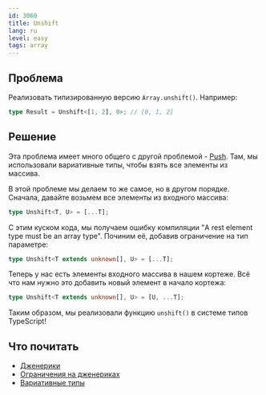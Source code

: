 ```yaml
---
id: 3060
title: Unshift
lang: ru
level: easy
tags: array
---
```


## Проблема

Реализовать типизированную версию `Array.unshift()`.
Например:

```typescript
type Result = Unshift<[1, 2], 0>; // [0, 1, 2]
```

## Решение

Эта проблема имеет много общего с другой проблемой - [Push](./easy-push.md).
Там, мы использовали вариативные типы, чтобы взять все элементы из массива.

В этой проблеме мы делаем то же самое, но в другом порядке.
Сначала, давайте возьмем все элементы из входного массива:

```typescript
type Unshift<T, U> = [...T];
```

С этим куском кода, мы получаем ошибку компиляции "A rest element type must be an array type".
Починим её, добавив ограничение на тип параметре:

```typescript
type Unshift<T extends unknown[], U> = [...T];
```

Теперь у нас есть элементы входного массива в нашем кортеже.
Всё что нам нужно это добавить новый элемент в начало кортежа:

```typescript
type Unshift<T extends unknown[], U> = [U, ...T];
```

Таким образом, мы реализовали функцию `unshift()` в системе типов TypeScript!

## Что почитать

- [Дженерики](https://www.typescriptlang.org/docs/handbook/2/generics.html)
- [Ограничения на дженериках](https://www.typescriptlang.org/docs/handbook/2/generics.html#generic-constraints)
- [Вариативные типы](https://www.typescriptlang.org/docs/handbook/release-notes/typescript-4-0.html#variadic-tuple-types)
